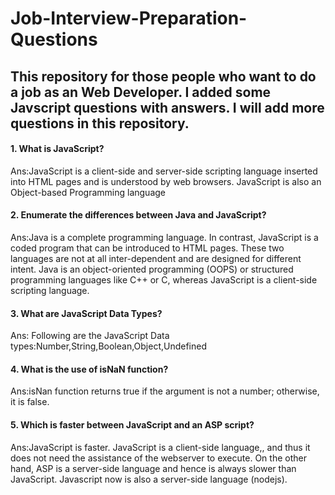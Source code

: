 # Job-Interview-Preparation-Questions
## This repository for those people who want to do a job as an Web Developer. I added some Javscript questions with answers. I will add more questions in this repository. 

#### 1. What is JavaScript?
Ans:JavaScript is a client-side and server-side scripting language inserted into HTML pages and is understood by web browsers. JavaScript is also an Object-based Programming language

#### 2. Enumerate the differences between Java and JavaScript?
Ans:Java is a complete programming language. In contrast, JavaScript is a coded program that can be introduced to HTML pages. These two languages are not at all inter-dependent and are designed for different intent. Java is an object-oriented programming (OOPS) or structured programming languages like C++ or C, whereas JavaScript is a client-side scripting language.

#### 3. What are JavaScript Data Types?
Ans: Following are the JavaScript Data types:Number,String,Boolean,Object,Undefined

#### 4. What is the use of isNaN function?
Ans:isNan function returns true if the argument is not a number; otherwise, it is false.

#### 5. Which is faster between JavaScript and an ASP script?
Ans:JavaScript is faster. JavaScript is a client-side language,, and thus it does not need the assistance of the webserver to execute. On the other hand, ASP is a server-side language and hence is always slower than JavaScript. Javascript now is also a server-side language (nodejs).
